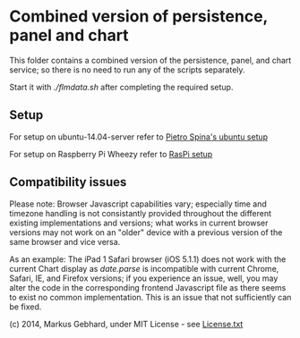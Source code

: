 # Combined version of persistence, panel and chart

This folder contains a combined version of the persistence, panel, and chart service; so there is no need to run any of the scripts separately.

Start it with *./flmdata.sh* after completing the required setup.

## Setup

For setup on ubuntu-14.04-server refer to [Pietro Spina's ubuntu setup](ubuntu_setup.md)

For setup on Raspberry Pi Wheezy refer to [RasPi setup](raspi_setup.md)

## Compatibility issues

Please note: Browser Javascript capabilities vary; especially time and timezone handling is not consistantly provided throughout the different existing implementations and versions; what works in current browser versions may not work on an "older" device with a previous version of the same browser and vice versa.

As an example: The iPad 1 Safari browser (iOS 5.1.1) does not work with the current Chart display as *date.parse* is incompatible with current Chrome, Safari, IE, and Firefox versions; if you experience an issue, well, you may alter the code in the corresponding frontend Javascript file as there seems to exist no common implementation. This is an issue that not sufficiently can be fixed.

(c) 2014, Markus Gebhard, under MIT License - see [License.txt](License.txt)
